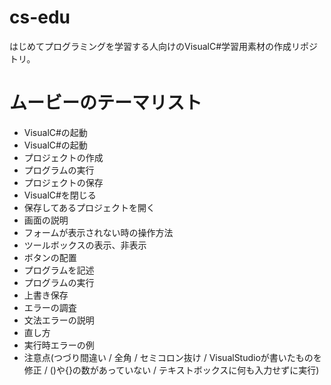 cs-edu
======

はじめてプログラミングを学習する人向けのVisualC#学習用素材の作成リポジトリ。

# ムービーのテーマリスト
- VisualC#の起動
 - VisualC#の起動
 - プロジェクトの作成
 - プログラムの実行
 - プロジェクトの保存
 - VisualC#を閉じる
- 保存してあるプロジェクトを開く
 - 画面の説明
 - フォームが表示されない時の操作方法
 - ツールボックスの表示、非表示
 - ボタンの配置
 - プログラムを記述
 - プログラムの実行
 - 上書き保存
- エラーの調査
 - 文法エラーの説明
 - 直し方
 - 実行時エラーの例
 - 注意点(つづり間違い / 全角 / セミコロン抜け / VisualStudioが書いたものを修正 / ()や{}の数があっていない / テキストボックスに何も入力せずに実行)


